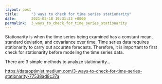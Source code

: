 ```yaml
---
layout: post
title:      "3 ways to check for time series stationarity"
date:       2021-03-18 19:31:33 +0000
permalink:  3_ways_to_check_for_time_series_stationarity
---
```


Stationarity is when the time series being examined has a constant mean, standard deviation, and covariance over time. Time series data requires stationarity to carry out accurate forecasts. Therefore, it is important to first check for stationarity before modeling the time series data.

There are 3 simple methods to analyze stationarity... 

https://dataoptimist.medium.com/3-ways-to-check-for-time-series-stationarity-77538ad8c37a
